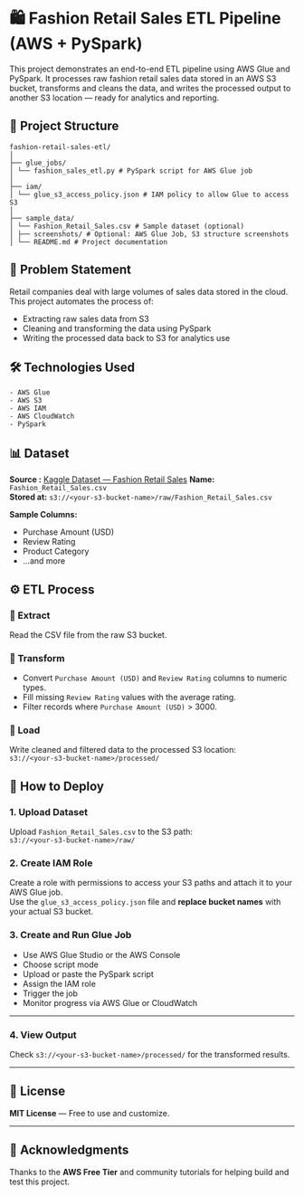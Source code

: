 # 🛍️ Fashion Retail Sales ETL Pipeline (AWS + PySpark)

This project demonstrates an end-to-end ETL pipeline using AWS Glue and PySpark. It processes raw fashion retail sales data stored in an AWS S3 bucket, transforms and cleans the data, and writes the processed output to another S3 location — ready for analytics and reporting.



## 📁 Project Structure

```
fashion-retail-sales-etl/ 
│ 
├── glue_jobs/ 
│ └── fashion_sales_etl.py # PySpark script for AWS Glue job 
│ 
├── iam/ 
│ └── glue_s3_access_policy.json # IAM policy to allow Glue to access S3 
│ 
├── sample_data/ 
│ └── Fashion_Retail_Sales.csv # Sample dataset (optional) 
│ ├── screenshots/ # Optional: AWS Glue Job, S3 structure screenshots 
│ └── README.md # Project documentation

```

## 📌 Problem Statement

Retail companies deal with large volumes of sales data stored in the cloud. This project automates the process of:

- Extracting raw sales data from S3  
- Cleaning and transforming the data using PySpark  
- Writing the processed data back to S3 for analytics use  


## 🛠️ Technologies Used
```
- AWS Glue  
- AWS S3  
- AWS IAM  
- AWS CloudWatch  
- PySpark  

```

## 📊 Dataset
**Source :** [Kaggle Dataset — Fashion Retail Sales](https://www.kaggle.com/datasets/atharvasoundankar/fashion-retail-sales)
**Name:** `Fashion_Retail_Sales.csv`  
**Stored at:** `s3://<your-s3-bucket-name>/raw/Fashion_Retail_Sales.csv`  

**Sample Columns:**
- Purchase Amount (USD)
- Review Rating
- Product Category  
- ...and more



## ⚙️ ETL Process

### 🔹 Extract
Read the CSV file from the raw S3 bucket.

### 🔹 Transform
- Convert `Purchase Amount (USD)` and `Review Rating` columns to numeric types.
- Fill missing `Review Rating` values with the average rating.
- Filter records where `Purchase Amount (USD)` > 3000.

### 🔹 Load
Write cleaned and filtered data to the processed S3 location:  
`s3://<your-s3-bucket-name>/processed/`


## 🚀 How to Deploy

### 1. Upload Dataset
Upload `Fashion_Retail_Sales.csv` to the S3 path:  
`s3://<your-s3-bucket-name>/raw/`

### 2. Create IAM Role
Create a role with permissions to access your S3 paths and attach it to your AWS Glue job.  
Use the `glue_s3_access_policy.json` file and **replace bucket names** with your actual S3 bucket.

### 3. Create and Run Glue Job
- Use AWS Glue Studio or the AWS Console
- Choose script mode
- Upload or paste the PySpark script
- Assign the IAM role
- Trigger the job
- Monitor progress via AWS Glue or CloudWatch

---
### 4. View Output
Check `s3://<your-s3-bucket-name>/processed/` for the transformed results.

---

## 📜 License

**MIT License** — Free to use and customize.

---

## 🙌 Acknowledgments

Thanks to the **AWS Free Tier** and community tutorials for helping build and test this project.
